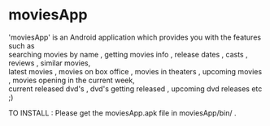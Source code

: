 moviesApp
=========

<html>
'moviesApp' is an Android application which provides you with the features such as </br>
 searching movies by name , getting movies info , release dates , casts , reviews , similar movies,</br>  
 latest movies , movies on box office , movies in theaters , upcoming movies , movies opening in the current week,</br>
 current released dvd's , dvd's getting released , upcoming dvd releases etc ;)</br>
 
 TO INSTALL : Please get the moviesApp.apk file in moviesApp/bin/ . 
 </html>
